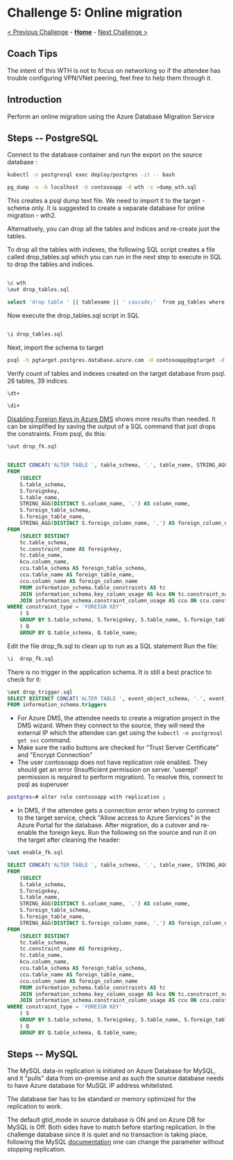 # Challenge 5: Online migration

[< Previous Challenge](./04-offline-cutover-validation.md) - **[Home](./README.md)** - [Next Challenge >](./06-online-cutover-validation.md)

## Coach Tips

The intent of this WTH is not to focus on networking so if the attendee has trouble configuring VPN/VNet peering, feel free to help them through it. 

## Introduction

Perform an online migration using the Azure Database Migration Service

## Steps -- PostgreSQL

Connect to the database container and run the export on the source database :

```bash
kubectl -n postgresql exec deploy/postgres -it -- bash

pg_dump -o -h localhost -U contosoapp -d wth -s >dump_wth.sql
```

This creates a psql dump text file. We need to import it to the target - schema only. It is suggested to create a separate database for online migration - wth2. 

Alternatively, you can drop all the tables and indices and re-create just the tables.

To drop all the tables with indexes, the following SQL script creates a file called drop_tables.sql which you can run in the next step to execute in SQL to drop the tables and indices.

```bash

\c wth
\out drop_tables.sql

select 'drop table ' || tablename || ' cascade;'  from pg_tables where tableowner = 'contosoapp' and schemaname = 'public' ;

```

Now execute the drop_tables.sql script in SQL

```sql

\i drop_tables.sql

```

Next, import the schema to target

```bash
psql -h pgtarget.postgres.database.azure.com -U contosoapp@pgtarget -d wth < dump_wth.sql
```

Verify count of tables and indexes created on the target database from psql. 26 tables, 39 indices.

```bash
\dt+

\di+

```

[Disabling Foreign Keys in Azure DMS](https://docs.microsoft.com/en-us/azure/dms/tutorial-postgresql-azure-postgresql-online-portal) shows more results than needed. It can be simplified by saving the output of a SQL command that just drops the constraints. From psql, do this:

```bash
\out drop_fk.sql
```

```sql

SELECT CONCAT('ALTER TABLE ', table_schema, '.', table_name, STRING_AGG(DISTINCT CONCAT(' DROP CONSTRAINT ', foreignkey), ','), ';') as DropQuery
FROM
    (SELECT
    S.table_schema,
    S.foreignkey,
    S.table_name,
    STRING_AGG(DISTINCT S.column_name, ',') AS column_name,
    S.foreign_table_schema,
    S.foreign_table_name,
    STRING_AGG(DISTINCT S.foreign_column_name, ',') AS foreign_column_name
FROM
    (SELECT DISTINCT
    tc.table_schema,
    tc.constraint_name AS foreignkey,
    tc.table_name,
    kcu.column_name,
    ccu.table_schema AS foreign_table_schema,
    ccu.table_name AS foreign_table_name,
    ccu.column_name AS foreign_column_name
    FROM information_schema.table_constraints AS tc
    JOIN information_schema.key_column_usage AS kcu ON tc.constraint_name = kcu.constraint_name AND tc.table_schema = kcu.table_schema
    JOIN information_schema.constraint_column_usage AS ccu ON ccu.constraint_name = tc.constraint_name AND ccu.table_schema = tc.table_schema
WHERE constraint_type = 'FOREIGN KEY'
    ) S
    GROUP BY S.table_schema, S.foreignkey, S.table_name, S.foreign_table_schema, S.foreign_table_name
    ) Q
    GROUP BY Q.table_schema, Q.table_name;

```

Edit the file drop_fk.sql to clean up to run as a SQL statement
Run the file:

```bash
\i  drop_fk.sql
```

There is no trigger in the application schema. It is still a best practice to check for it:

```sql
\out drop_trigger.sql
SELECT DISTINCT CONCAT('ALTER TABLE ', event_object_schema, '.', event_object_table, ' DISABLE TRIGGER ', trigger_name, ';')
FROM information_schema.triggers
```

* For Azure DMS, the attendee needs to create a migration project in the DMS wizard. When they connect to the source, they will need the external IP which the attendee can get using the `kubectl -n postgresql get svc` command. 
* Make sure the radio buttons are checked for "Trust Server Certificate" and "Encrypt Connection"
* The user contosoapp does not have replication role enabled. They should get an error (Insufficient permission on server. 'userepl' permission is required to perform migration). To resolve this, connect to psql as superuser

```bash 
postgres=# alter role contosoapp with replication ;
```

* In DMS, if the attendee gets a connection error when trying to connect to the target service, check "Allow access to Azure Services" in the Azure Portal for the database. After migration, do a cutover and re-enable the foreign keys. Run the following on the source and run it on the target after cleaning the header:

```sql
\out enable_fk.sql

SELECT CONCAT('ALTER TABLE ', table_schema, '.', table_name, STRING_AGG(DISTINCT CONCAT(' ADD CONSTRAINT ', foreignkey, ' FOREIGN KEY (', column_name, ')', ' REFERENCES ', foreign_table_schema, '.', foreign_table_name, '(', foreign_column_name, ')' ), ','), ';') as AddQuery
FROM
    (SELECT
    S.table_schema,
    S.foreignkey,
    S.table_name,
    STRING_AGG(DISTINCT S.column_name, ',') AS column_name,
    S.foreign_table_schema,
    S.foreign_table_name,
    STRING_AGG(DISTINCT S.foreign_column_name, ',') AS foreign_column_name
FROM
    (SELECT DISTINCT
    tc.table_schema,
    tc.constraint_name AS foreignkey,
    tc.table_name,
    kcu.column_name,
    ccu.table_schema AS foreign_table_schema,
    ccu.table_name AS foreign_table_name,
    ccu.column_name AS foreign_column_name
    FROM information_schema.table_constraints AS tc
    JOIN information_schema.key_column_usage AS kcu ON tc.constraint_name = kcu.constraint_name AND tc.table_schema = kcu.table_schema
    JOIN information_schema.constraint_column_usage AS ccu ON ccu.constraint_name = tc.constraint_name AND ccu.table_schema = tc.table_schema
WHERE constraint_type = 'FOREIGN KEY'
    ) S
    GROUP BY S.table_schema, S.foreignkey, S.table_name, S.foreign_table_schema, S.foreign_table_name
    ) Q
    GROUP BY Q.table_schema, Q.table_name;
```


## Steps -- MySQL

The MySQL data-in replication is initiated on Azure Database for MySQL, and it "pulls" data from on-premise and as such the source database needs to have Azure database for  MuSQL IP address whitelisted. 

The database tier has to be standard or memory optimized for the replication to work.

The default gtid_mode in source database is ON and on Azure DB for MySQL is Off. Both sides have to match before starting replication.
In the challenge database since it is quiet and no transaction is taking place, following the MySQL [documentation](https://dev.mysql.com/doc/refman/5.7/en/replication-mode-change-online-disable-gtids.html) one can change the parameter without stopping replication.





